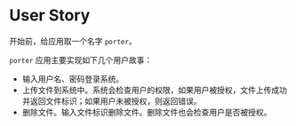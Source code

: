 # User Story

开始前，给应用取一个名字 `porter`。 

`porter` 应用主要实现如下几个用户故事：

* 输入用户名、密码登录系统。
* 上传文件到系统中。系统会检查用户的权限，如果用户被授权，文件上传成功并返回文件标识；如果用户未被授权，则返回错误。
* 删除文件。输入文件标识删除文件。删除文件也会检查用户是否被授权。

